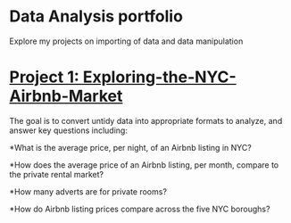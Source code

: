 # Data Analysis portfolio 

Explore my projects on importing of data and data manipulation


# [Project 1: Exploring-the-NYC-Airbnb-Market](https://github.com/abhinavpeddi95/DA_Exploring-the-NYC-Airbnb-Market)

 The goal is to convert untidy data into appropriate formats to analyze, and answer key questions including:

*What is the average price, per night, of an Airbnb listing in NYC?

*How does the average price of an Airbnb listing, per month, compare to the private rental market?

*How many adverts are for private rooms?

*How do Airbnb listing prices compare across the five NYC boroughs?
